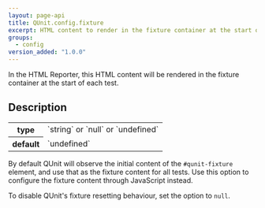 ```yaml
---
layout: page-api
title: QUnit.config.fixture
excerpt: HTML content to render in the fixture container at the start of each test (HTML Reporter).
groups:
  - config
version_added: "1.0.0"
---
```


In the HTML Reporter, this HTML content will be rendered in the fixture container at the start of each test.

## Description

<table>
<tr>
  <th>type</th>
  <td markdown="span">`string` or `null` or `undefined`</td>
</tr>
<tr>
  <th>default</th>
  <td markdown="span">`undefined`</td>
</tr>
</table>

By default QUnit will observe the initial content of the `#qunit-fixture` element, and use that as the fixture content for all tests. Use this option to configure the fixture content through JavaScript instead.

To disable QUnit's fixture resetting behaviour, set the option to `null`.
